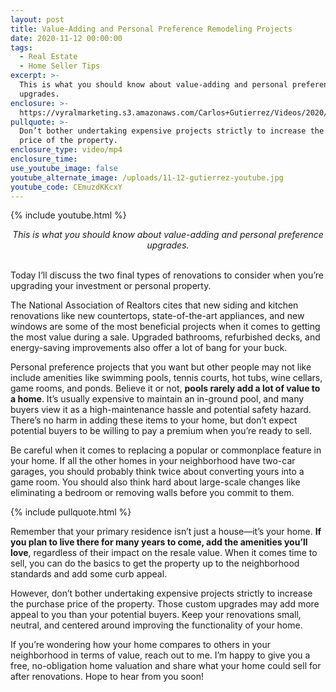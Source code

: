 ```yaml
---
layout: post
title: Value-Adding and Personal Preference Remodeling Projects
date: 2020-11-12 00:00:00
tags:
  - Real Estate
  - Home Seller Tips
excerpt: >-
  This is what you should know about value-adding and personal preference
  upgrades.
enclosure: >-
  https://vyralmarketing.s3.amazonaws.com/Carlos+Gutierrez/Videos/2020/Value-Adding+and+Personal+Preference+Remodeling+Projects.mp4
pullquote: >-
  Don’t bother undertaking expensive projects strictly to increase the purchase
  price of the property.
enclosure_type: video/mp4
enclosure_time:
use_youtube_image: false
youtube_alternate_image: /uploads/11-12-gutierrez-youtube.jpg
youtube_code: CEmuzdKKcxY
---
```


{% include youtube.html %}

<center><em>This is what you should know about value-adding and personal preference upgrades.</em></center>

<br>Today I’ll discuss the two final types of renovations to consider when you’re upgrading your investment or personal property.

The National Association of Realtors cites that new siding and kitchen renovations like new countertops, state-of-the-art appliances, and new windows are some of the most beneficial projects when it comes to getting the most value during a sale. Upgraded bathrooms, refurbished decks, and energy-saving improvements also offer a lot of bang for your buck.

Personal preference projects that you want but other people may not like include amenities like swimming pools, tennis courts, hot tubs, wine cellars, game rooms, and ponds. Believe it or not, **pools rarely add a lot of value to a home**. It’s usually expensive to maintain an in-ground pool, and many buyers view it as a high-maintenance hassle and potential safety hazard. There’s no harm in adding these items to your home, but don’t expect potential buyers to be willing to pay a premium when you’re ready to sell.

Be careful when it comes to replacing a popular or commonplace feature in your home. If all the other homes in your neighborhood have two-car garages, you should probably think twice about converting yours into a game room. You should also think hard about large-scale changes like eliminating a bedroom or removing walls before you commit to them.

{% include pullquote.html %}

Remember that your primary residence isn’t just a house—it’s your home. **If you plan to live there for many years to come, add the amenities you’ll love**, regardless of their impact on the resale value. When it comes time to sell, you can do the basics to get the property up to the neighborhood standards and add some curb appeal.

However, don’t bother undertaking expensive projects strictly to increase the purchase price of the property. Those custom upgrades may add more appeal to you than your potential buyers. Keep your renovations small, neutral, and centered around improving the functionality of your home.

If you’re wondering how your home compares to others in your neighborhood in terms of value, reach out to me. I’m happy to give you a free, no-obligation home valuation and share what your home could sell for after renovations. Hope to hear from you soon\!